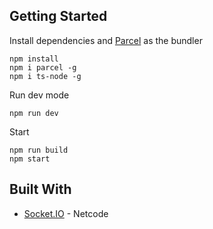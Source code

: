 ## Getting Started

Install dependencies and [Parcel](https://parceljs.org/) as the bundler
```
npm install
npm i parcel -g
npm i ts-node -g
```

Run dev mode
```
npm run dev
```

Start
```
npm run build
npm start
```


## Built With
* [Socket.IO](https://socket.io/) - Netcode
